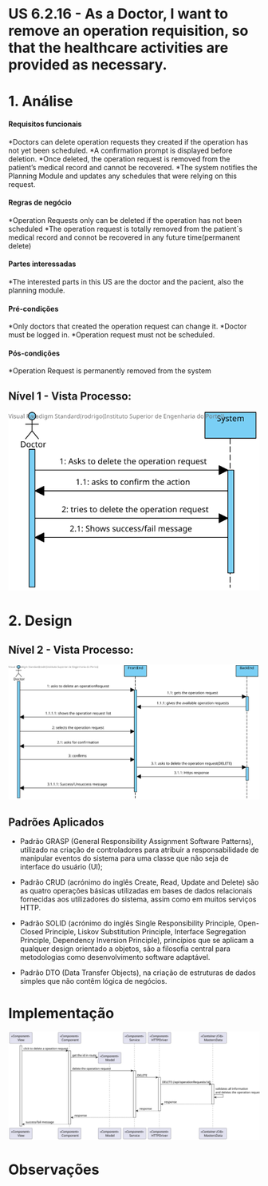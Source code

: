 # US 6.2.16 -  As a Doctor, I want to remove an operation requisition, so that the healthcare activities are provided as necessary.


# 1. Análise

#### Requisitos funcionais

*Doctors can delete operation requests they created if the operation has not yet been scheduled.
*A confirmation prompt is displayed before deletion.
*Once deleted, the operation request is removed from the patient’s medical record and cannot
be recovered.
*The system notifies the Planning Module and updates any schedules that were relying on this
request.

#### Regras de negócio

*Operation Requests only can be deleted if the operation has not been scheduled
*The operation request is totally removed from the patient`s medical record and connot be recovered in any future time(permanent delete) 

#### Partes interessadas

*The interested parts in this US are the doctor and the pacient, also the planning module.

#### Pré-condições

*Only doctors that created the operation request can change it.
*Doctor must be logged in.
*Operation request must not be scheduled.
 
#### Pós-condições

*Operation Request is permanently removed from the system

## Nível 1 - Vista Processo:
![N1_VP_US18](L1/L1view.svg)

# 2. Design

## Nível 2 - Vista Processo:
![N2_VP_US18](L2/L2view.svg)

##  Padrões Aplicados

* Padrão GRASP (General Responsibility Assignment Software Patterns), utilizado na criação de controladores para atribuir a responsabilidade de manipular eventos do sistema para uma classe que não seja de interface do usuário (UI);

* Padrão CRUD (acrónimo do inglês Create, Read, Update and Delete) são as quatro operações básicas utilizadas em bases de dados relacionais fornecidas aos utilizadores do sistema, assim como em muitos serviços HTTP.

* Padrão SOLID (acrónimo do inglês Single Responsibility Principle, Open-Closed Principle, Liskov Substitution Principle, Interface Segregation Principle, Dependency Inversion Principle), princípios que se aplicam a qualquer design orientado a objetos, são a filosofia central para metodologias como desenvolvimento software adaptável.

* Padrão DTO (Data Transfer Objects), na criação de estruturas de dados simples que não contêm lógica de negócios.


# Implementação
![N3_VP_US16](L3/Process_View.svg)

# Observações